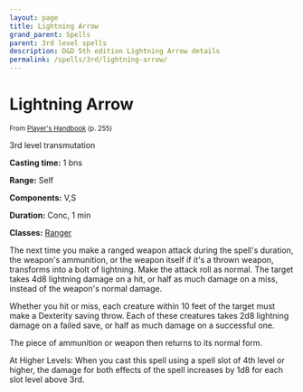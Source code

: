 ```yaml
---
layout: page
title: Lightning Arrow
grand_parent: Spells
parent: 3rd level spells 
description: D&D 5th edition Lightning Arrow details
permalink: /spells/3rd/lightning-arrow/
---
```


# Lightning Arrow

<small>From <a target="_blank" href="https://dnd.wizards.com/products/tabletop-games/rpg-products/rpg_playershandbook">Player's Handbook</a> (p. 255)</small>

3rd level transmutation

**Casting time:** 1 bns

**Range:** Self

**Components:** V,S 

**Duration:** Conc, 1 min

**Classes:** [Ranger](/classes/ranger/)

The next time you make a ranged weapon attack during the spell's duration, the weapon's ammunition, or the weapon itself if it's a thrown weapon, transforms into a bolt of lightning. Make the attack roll as normal. The target takes 4d8 lightning damage on a hit, or half as much damage on a miss, instead of the weapon's normal damage.

   Whether you hit or miss, each creature within 10 feet of the target must make a Dexterity saving throw. Each of these creatures takes 2d8 lightning damage on a failed save, or half as much damage on a successful one.

   The piece of ammunition or weapon then returns to its normal form.

   At Higher Levels: When you cast this spell using a spell slot of 4th level or higher, the damage for both effects of the spell increases by 1d8 for each slot level above 3rd.